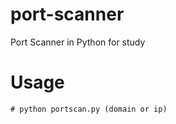 # port-scanner
Port Scanner in Python for study
# Usage
```
# python portscan.py (domain or ip)
``` 
